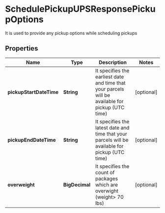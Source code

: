 

# SchedulePickupUPSResponsePickupOptions

It is used to provide any pickup options while scheduling pickups

## Properties

| Name | Type | Description | Notes |
|------------ | ------------- | ------------- | -------------|
|**pickupStartDateTime** | **String** | It specifies the earliest date and time that your parcels will be available for pickup (UTC time) |  [optional] |
|**pickupEndDateTime** | **String** | It specifies the latest date and time that your parcels will be available for pickup (UTC time) |  [optional] |
|**overweight** | **BigDecimal** | It specifies the count of packages which are overwight (weight&gt; 70 lbs) |  [optional] |



